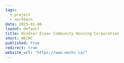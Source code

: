 ```yaml
---
tags:
  - project
  - northern
date: 2025-01-06
layout: default
title: Windsor Essex Community Housing Corporation
short: WECHC
published: true
redirect: true
website_url: "https://www.wechc.ca/"
---
```

